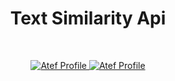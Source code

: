 <div align="center">
  <h1 align="center">Text Similarity Api</h1>
  <p align="center">
    <br />
</div>
<!-- Bagde -->
<div align="center">
  <!-- Profile -->
  <a href="https://github.com/AtefZaky">
    <img src="https://img.shields.io/badge/Profile-Atef_Zaky-CE5A67?labelColor=1F1717&style=for-the-badge&logo=github" alt="Atef Profile">
  <!-- Status -->
  <img src="https://img.shields.io/badge/Status-In_Progress-yellow?labelColor=333&style=for-the-badge" alt="Atef Profile">
</div>
<br/>
<div align="center">

